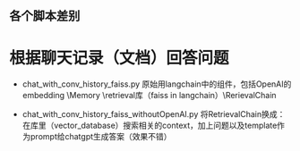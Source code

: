 ## 各个脚本差别

# 根据聊天记录（文档）回答问题
* chat_with_conv_history_faiss.py
原始用langchain中的组件，包括OpenAI的embedding \Memory \retrieval库（faiss in langchain）\RerievalChain

* chat_with_conv_history_faiss_withoutOpenAI.py
将RetrievalChain换成：在库里（vector_database）搜索相关的context，加上问题以及template作为prompt给chatgpt生成答案（效果不错）


